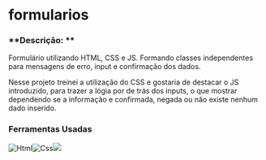 # formularios
### **Descrição: **
Formulário utilizando HTML, CSS e JS. Formando classes independentes para mensagens de erro, input e confirmação dos dados.

Nesse projeto treinei a utilização do CSS e gostaria de destacar o JS introduzido, para trazer a lógia por de trás dos inputs, o que mostrar dependendo se a informação e confirmada, negada ou não existe nenhum dado inserido. 

### **Ferramentas Usadas**
<img src="https://img.shields.io/badge/HTML-239120?style=for-the-badge&logo=html5&logoColor=white" alt="Html"><img src="https://img.shields.io/badge/CSS-239120?&style=for-the-badge&logo=css3&logoColor=white" alt="Css"><img src="https://img.shields.io/badge/JavaScript-F7DF1E?style=for-the-badge&logo=javascript&logoColor=black">